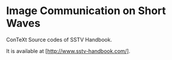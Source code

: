 Image Communication on Short Waves
==================================

ConTeXt Source codes of SSTV Handbook. 

It is available at [http://www.sstv-handbook.com/].
